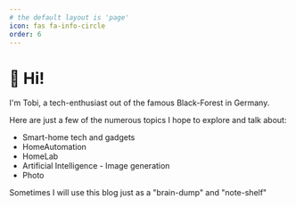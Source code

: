 ```yaml
---
# the default layout is 'page'
icon: fas fa-info-circle
order: 6
---
```


# 👋 Hi!



I'm Tobi, a tech-enthusiast out of the famous Black-Forest in Germany. 


Here are just a few of the numerous topics I hope to explore and talk about:

* Smart-home tech and gadgets
* HomeAutomation
* HomeLab
* Artificial Intelligence - Image generation
* Photo

Sometimes I will use this blog just as a "brain-dump" and "note-shelf"
